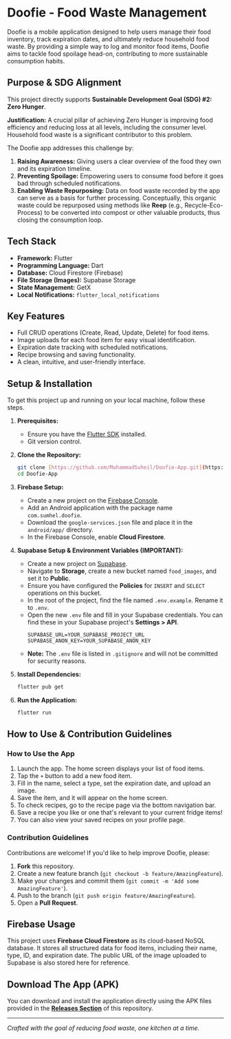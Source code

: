 # Doofie - Food Waste Management

Doofie is a mobile application designed to help users manage their food inventory, track expiration dates, and ultimately reduce household food waste. By providing a simple way to log and monitor food items, Doofie aims to tackle food spoilage head-on, contributing to more sustainable consumption habits.

## Purpose & SDG Alignment

This project directly supports **Sustainable Development Goal (SDG) #2: Zero Hunger**.

**Justification:**
A crucial pillar of achieving Zero Hunger is improving food efficiency and reducing loss at all levels, including the consumer level. Household food waste is a significant contributor to this problem.

The Doofie app addresses this challenge by:

1.  **Raising Awareness:** Giving users a clear overview of the food they own and its expiration timeline.
2.  **Preventing Spoilage:** Empowering users to consume food before it goes bad through scheduled notifications.
3.  **Enabling Waste Repurposing:** Data on food waste recorded by the app can serve as a basis for further processing. Conceptually, this organic waste could be repurposed using methods like **Reep** (e.g., Recycle-Eco-Process) to be converted into compost or other valuable products, thus closing the consumption loop.

## Tech Stack

* **Framework:** Flutter
* **Programming Language:** Dart
* **Database:** Cloud Firestore (Firebase)
* **File Storage (Images):** Supabase Storage
* **State Management:** GetX
* **Local Notifications:** `flutter_local_notifications`

## Key Features

* Full CRUD operations (Create, Read, Update, Delete) for food items.
* Image uploads for each food item for easy visual identification.
* Expiration date tracking with scheduled notifications.
* Recipe browsing and saving functionality.
* A clean, intuitive, and user-friendly interface.

## Setup & Installation

To get this project up and running on your local machine, follow these steps.

1.  **Prerequisites:**
    * Ensure you have the [Flutter SDK](https://flutter.dev/docs/get-started/install) installed.
    * Git version control.

2.  **Clone the Repository:**
    ```bash
    git clone [https://github.com/MuhammadSuheil/Doofie-App.git](https://github.com/MuhammadSuheil/Doofie-App.git)
    cd Doofie-App
    ```

3.  **Firebase Setup:**
    * Create a new project on the [Firebase Console](https://console.firebase.google.com/).
    * Add an Android application with the package name `com.sumhel.doofie`.
    * Download the `google-services.json` file and place it in the `android/app/` directory.
    * In the Firebase Console, enable **Cloud Firestore**.

4.  **Supabase Setup & Environment Variables (IMPORTANT):**
    * Create a new project on [Supabase](https://supabase.com/).
    * Navigate to **Storage**, create a new bucket named `food_images`, and set it to **Public**.
    * Ensure you have configured the **Policies** for `INSERT` and `SELECT` operations on this bucket.
    * In the root of the project, find the file named `.env.example`. Rename it to `.env`.
    * Open the new `.env` file and fill in your Supabase credentials. You can find these in your Supabase project's **Settings > API**.
        ```env
        SUPABASE_URL=YOUR_SUPABASE_PROJECT_URL
        SUPABASE_ANON_KEY=YOUR_SUPABASE_ANON_KEY
        ```
    * **Note:** The `.env` file is listed in `.gitignore` and will not be committed for security reasons.

5.  **Install Dependencies:**
    ```bash
    flutter pub get
    ```

6.  **Run the Application:**
    ```bash
    flutter run
    ```

## How to Use & Contribution Guidelines

### How to Use the App

1.  Launch the app. The home screen displays your list of food items.
2.  Tap the `+` button to add a new food item.
3.  Fill in the name, select a type, set the expiration date, and upload an image.
4.  Save the item, and it will appear on the home screen.
5.  To check recipes, go to the recipe page via the bottom navigation bar.
6.  Save a recipe you like or one that's relevant to your current fridge items!
7.  You can also view your saved recipes on your profile page.

### Contribution Guidelines

Contributions are welcome! If you'd like to help improve Doofie, please:

1.  **Fork** this repository.
2.  Create a new feature branch (`git checkout -b feature/AmazingFeature`).
3.  Make your changes and commit them (`git commit -m 'Add some AmazingFeature'`).
4.  Push to the branch (`git push origin feature/AmazingFeature`).
5.  Open a **Pull Request**.

## Firebase Usage

This project uses **Firebase Cloud Firestore** as its cloud-based NoSQL database. It stores all structured data for food items, including their name, type, ID, and expiration date. The public URL of the image uploaded to Supabase is also stored here for reference.

## Download The App (APK)

You can download and install the application directly using the APK files provided in the [**Releases Section**](https://github.com/MuhammadSuheil/Doofie-App/releases/tag/v1.0.0) of this repository.

---
*Crafted with the goal of reducing food waste, one kitchen at a time.*
